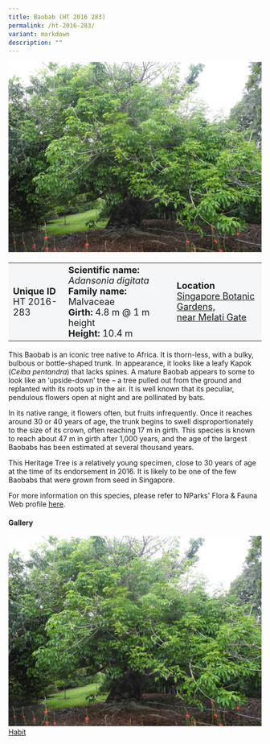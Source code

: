 ```yaml
---
title: Baobab (HT 2016 283)
permalink: /ht-2016-283/
variant: markdown
description: ""
---
```

<div class="isomer-image-wrapper">
<img src="/images/Heritage_trees_photos/adadig_ht2016-283_habit.jpg">
</div><table style="minWidth: 100px; font-size: 18px; background: #F4F6F7">
<tbody><tr>
<td rowspan="1" colspan="1">
<strong>Unique ID</strong>
<br>HT 2016-283
</td>
<td rowspan="1" colspan="1">
	<strong>Scientific name:</strong> <em>Adansonia digitata</em>
<br><strong>Family name: </strong>Malvaceae
<br><strong>Girth: </strong>4.8 m @ 1 m height
<br><strong>Height: </strong>10.4 m
</td>
<td rowspan="1" colspan="1">
<strong>Location</strong><a href="https://www.onemap.gov.sg/?lat=1.3209199999611885&amp;lng=103.81455999995923">
 <br>Singapore Botanic Gardens,<br>near Melati Gate</a>
</td>
</tr>
</tbody>
</table>
<p>This Baobab is an iconic tree native to Africa. It is thorn-less, with a bulky, bulbous or bottle-shaped trunk. In appearance, it looks like a leafy Kapok (<em>Ceiba pentandra</em>) that lacks spines. A mature Baobab appears to some to look like an ‘upside-down’ tree – a tree pulled out from the ground and replanted with its roots up in the air. It is well known that its peculiar, pendulous flowers open at night and are pollinated by bats.</p>
  
<p>In its native range, it flowers often, but fruits infrequently. Once it reaches around 30 or 40 years of age, the trunk begins to swell disproportionately to the size of its crown, often reaching 17 m in girth. This species is known to reach about 47 m in girth after 1,000 years, and the age of the largest Baobabs has been estimated at several thousand years.</p>
  
<p>This Heritage Tree is a relatively young specimen, close to 30 years of age at the time of its endorsement in 2016. It is likely to be one of the few Baobabs that were grown from seed in Singapore.</p>

<p>For more information on this species, please refer to NParks' Flora &amp; Fauna Web profile <a href="https://www.nparks.gov.sg/florafaunaweb/flora/2/6/2696">here</a>.</p>

<h4><b>Gallery</b></h4>
<div class="isomer-card-grid">
<a href="/images/Heritage_trees_photos/adadig_ht2016-283_habit.jpg" class="isomer-card">
<div class="isomer-card-image">
<div class="isomer-image-wrapper"><img src="/images/Heritage_trees_photos/adadig_ht2016-283_habit.jpg"></div></div>
<div class="isomer-card-body"><div class="isomer-card-title">Habit</div></div></a><p></p></div>